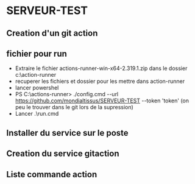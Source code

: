 # SERVEUR-TEST
## Creation d'un git action
## fichier pour run
- Extraire le fichier actions-runner-win-x64-2.319.1.zip dans le dossier c:\action-runner
- recuperer les fichiers et dossier pour les mettre dans action-runner
- lancer powershel
- PS C:\actions-runner> ./config.cmd --url https://github.com/mondialtissus/SERVEUR-TEST --token 'token' (on peu le trouver dans le git lors de la supression)
- Lancer .\run.cmd
## Installer du service sur le poste
## Creation du service gitaction
## Liste commande action
